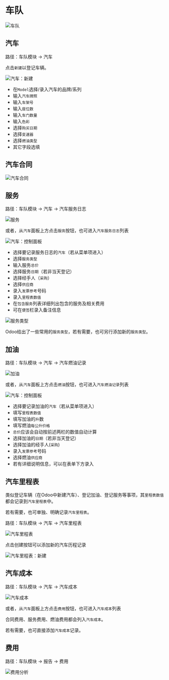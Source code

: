 # 车队

![车队](_images/vehicle.PNG)

## 汽车

路径：车队模块 -> 汽车

点击`新建`以登记车辆。

![汽车：新建](_images/vehicle1.PNG)

* 在`Model`选择/录入汽车的品牌/系列
* 输入`汽车牌照`
* 输入`车架号`
* 输入`座位数`
* 输入`车门数量`
* 输入`色彩`
* 选择`购买日期`
* 选择`变速器`
* 选择`燃油类型`
* 其它字段选填

## 汽车合同

![汽车合同](_images/vehicle2.PNG)

## 服务

路径：车队模块 -> 汽车 -> 汽车服务日志

![服务](_images/vehicle5.PNG)

或者，从`汽车`面板上方点击`服务`按钮，也可进入`汽车服务日志`列表

![汽车：控制面板](_images/vehicle4.PNG)

* 选择要记录服务日志的`汽车`（若从菜单项进入）
* 选择`服务类型`
* 输入服务`总价`
* 选择服务`日期`（若非当天登记）
* 选择经手人（`采购`）
* 选择`供应商`
* 录入`发票参考`号码
* 录入`里程表数值`
* 在`包含服务`列表详细列出包含的服务及相关费用
* 可在`便签`栏录入备注信息

![服务类型](_images/vehicle6.PNG)

Odoo给出了一些常用的`服务类型`，若有需要，也可另行添加新的`服务类型`。

## 加油

路径：车队模块 -> 汽车 -> 汽车燃油记录

![加油](_images/vehicle3.PNG)

或者，从`汽车`面板上方点击`燃油`按钮，也可进入`汽车燃油记录`列表

![汽车：控制面板](_images/vehicle4.PNG)

* 选择要记录加油的`汽车`（若从菜单项进入）
* 填写`里程表数值`
* 填写加油的`升`数
* 填写燃油`每公升价格`
* `总价`应该会自动按前述两栏的数值自动计算
* 选择加油的`日期`（若非当天登记）
* 选择加油的经手人(`采购`)
* 录入`发票参考`号码
* 选择燃油`供应商`
* 若有详细说明信息，可以在表单下方录入

## 汽车里程表

类似登记车辆（在Odoo中新建汽车）、登记加油、登记服务等事项，其`里程表数值`都会记录到`汽车里程表`中。

若有需要，也可单独、明确记录`汽车里程表`。

路径：车队模块 -> 汽车 -> 汽车里程表

![汽车里程表](_images/vehicle7.PNG)

点击创建按钮可以添加新的汽车历程记录

![汽车里程表：新建](_images/vehicle8.PNG)

## 汽车成本

路径：车队模块 -> 汽车 -> 汽车成本

![汽车成本](_images/vehicle9.PNG)

或者，从`汽车`面板上方点击`费用`按钮，也可进入`汽车成本`列表

合同费用、服务费用、燃油费用都会列入`汽车成本`。

若有需要，也可直接添加`汽车成本`记录。

## 费用

路径：车队模块 -> 报告 -> 费用

![费用分析](_images/vehicle10.PNG)